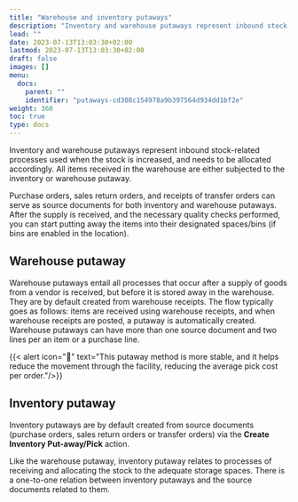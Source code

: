 ```yaml
---
title: "Warehouse and inventory putaways"
description: "Inventory and warehouse putaways represent inbound stock-related processes used when the stock is increased, and needs to be allocated accordingly. All items received in the warehouse are either subjected to the inventory or warehouse putaway."
lead: ""
date: 2023-07-13T13:03:30+02:00
lastmod: 2023-07-13T13:03:30+02:00
draft: false
images: []
menu:
  docs:
    parent: ""
    identifier: "putaways-cd308c154978a9b397564d934dd1bf2e"
weight: 360
toc: true
type: docs
---
```


Inventory and warehouse putaways represent inbound stock-related processes used when the stock is increased, and needs to be allocated accordingly. All items received in the warehouse are either subjected to the inventory or warehouse putaway.

Purchase orders, sales return orders, and receipts of transfer orders can serve as source documents for both inventory and warehouse putaways. After the supply is received, and the necessary quality checks performed, you can start putting away the items into their designated spaces/bins (if bins are enabled in the location). 

## Warehouse putaway

Warehouse putaways entail all processes that occur after a supply of goods from a vendor is received, but before it is stored away in the warehouse. They are by default created from warehouse receipts. The flow typically goes as follows: items are received using warehouse receipts, and when warehouse receipts are posted, a putaway is automatically created. Warehouse putaways can have more than one source document and two lines per an item or a purchase line.


  {{< alert icon="📝" text="This putaway method is more stable, and it helps reduce the movement through the facility, reducing the average pick cost per order."/>}}
  
## Inventory putaway

Inventory putaways are by default created from source documents (purchase orders, sales return orders or transfer orders) via the **Create Inventory Put-away/Pick** action.

Like the warehouse putaway, inventory putaway relates to processes of receiving and allocating the stock to the adequate storage spaces. There is a one-to-one relation between inventory putaways and the source documents related to them.
